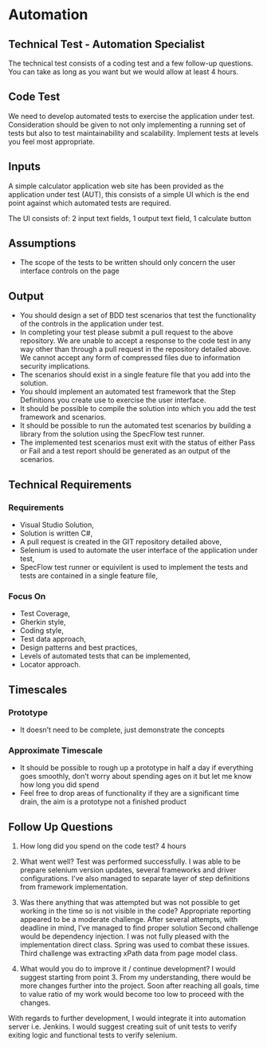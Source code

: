 # Automation

## Technical Test - Automation Specialist
The technical test consists of a coding test and a few follow-up questions. 
You can take as long as you want but we would allow at least 4 hours.

## Code Test
We need to develop automated tests to exercise the application under test.
Consideration should be given to not only implementing a running set of tests but also to test maintainability and scalability.
Implement tests at levels you feel most appropriate.

## Inputs
A simple calculator application web site has been provided as the application under test (AUT), 
this consists of a simple UI which is the end point against which automated tests are required.

The UI consists of: 2 input text fields, 1 output text field,	1 calculate button

## Assumptions
*	The scope of the tests to be written should only concern the user interface controls on the page

## Output
*	You should design a set of BDD test scenarios that test the functionality of the controls in the application under test. 
* In completing your test please submit a pull request to the above repository.
  We are unable to accept a response to the code test in any way other than through a pull request in the repository detailed above.
  We cannot accept any form of compressed files due to information security implications. 
*	The scenarios should exist in a single feature file that you add into the solution.
*	You should implement an automated test framework that the Step Definitions you create use to exercise the user interface.
*	It should be possible to compile the solution into which you add the test framework and scenarios.
*	It should be possible to run the automated test scenarios by building a library from the solution using the SpecFlow test runner.
*	The implemented test scenarios must exit with the status of either Pass or Fail and a test report should be generated as an output of the scenarios.

## Technical Requirements
###	Requirements
*	Visual Studio Solution,
*	Solution is written C#,
*	A pull request is created in the GIT repository detailed above,
*	Selenium is used to automate the user interface of the application under test,
*	SpecFlow test runner or equivilent is used to implement the tests and tests are contained in a single feature file,

###	Focus On
*	Test Coverage,
*	Gherkin style,
*	Coding style,
*	Test data approach,
*	Design patterns and best  practices,
*	Levels of automated tests that can be implemented,
*	Locator approach.

## Timescales
###	Prototype
*	It doesn’t need to be complete, just demonstrate the concepts
###	Approximate Timescale
*	It should be possible to rough up a prototype in half a day if everything goes smoothly, don’t worry about spending ages on it but let me know how long you did spend
*	Feel free to drop areas of functionality if they are a significant time drain, the aim is a prototype not a finished product

## Follow Up Questions
1.	How long did you spend on the code test? 
4 hours

2.	What went well? 
Test was performed successfully. I was able to be prepare selenium version updates, several frameworks 
and driver configurations. I’ve also managed to separate layer of step definitions from framework implementation. 

3.	Was there anything that was attempted but was not possible to get working in the time so is not visible in the code? 
Appropriate reporting appeared to be a moderate challenge. After several attempts, with deadline in mind, I’ve managed to 
find proper solution Second challenge would be dependency injection. I was not fully pleased with the implementation direct class. 
Spring was used to combat these issues. Third challenge was extracting xPath data from page model class. 

4.	What would you do to improve it / continue development? 
I would suggest starting from point 3. From my understanding, there would be more changes further into the project. Soon after 
reaching all goals, time to value ratio of my work would become too low to proceed with the changes. 

With regards to further development, I would integrate it into automation server i.e. Jenkins. I would suggest creating suit 
of unit tests to verify exiting logic and functional tests to verify selenium.

